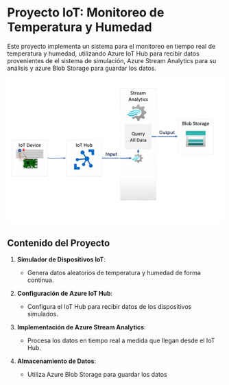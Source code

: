 # Proyecto IoT: Monitoreo de Temperatura y Humedad

Este proyecto implementa un sistema para el monitoreo en tiempo real de temperatura y humedad, utilizando Azure IoT Hub para recibir datos provenientes de el sistema de simulación, Azure Stream Analytics para su análisis y azure Blob Storage para guardar los datos.

![Arquitectura del proyecto](Imagenes/arquitecturaiot.png)


## Contenido del Proyecto

1. **Simulador de Dispositivos IoT**:
   - Genera datos aleatorios de temperatura y humedad de forma continua.

2. **Configuración de Azure IoT Hub**:
   - Configura el IoT Hub para recibir datos de los dispositivos simulados.

3. **Implementación de Azure Stream Analytics**:
   - Procesa los datos en tiempo real a medida que llegan desde el IoT Hub.

4. **Almacenamiento de Datos**:
   - Utiliza Azure Blob Storage para guardar los datos 

